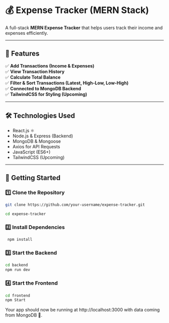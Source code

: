 # 💰 Expense Tracker (MERN Stack)

A full-stack **MERN Expense Tracker** that helps users track their income and expenses efficiently.

---

## 📌 Features
✅ **Add Transactions (Income & Expenses)**  
✅ **View Transaction History**  
✅ **Calculate Total Balance**  
✅ **Filter & Sort Transactions (Latest, High-Low, Low-High)**  
✅ **Connected to MongoDB Backend**  
✅ **TailwindCSS for Styling (Upcoming)**  

---

## 🛠️ Technologies Used

- React.js ⚛️
- Node.js & Express (Backend)
- MongoDB & Mongoose
- Axios for API Requests
- JavaScript (ES6+)
- TailwindCSS (Upcoming)

---

## 🚀 Getting Started

### 1️⃣ Clone the Repository

```bash
git clone https://github.com/your-username/expense-tracker.git

cd expense-tracker

```

### 2️⃣ Install Dependencies

```bash
 npm install

```

### 3️⃣ Start the Backend

```bash
cd backend
npm run dev

```

### 4️⃣ Start the Frontend

```bash
cd frontend
npm Start

```

Your app should now be running at http://localhost:3000 with data coming from MongoDB 🚀.


